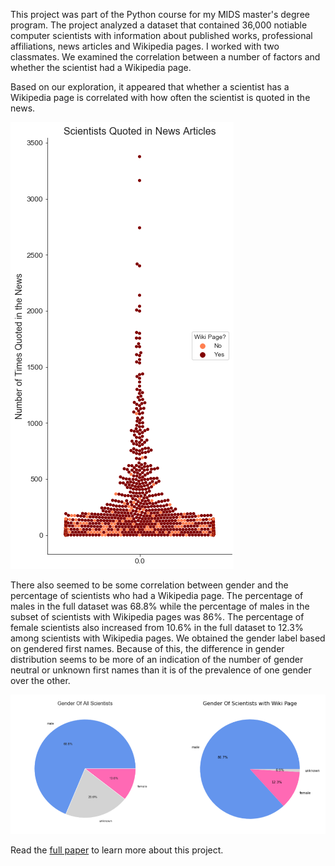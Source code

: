 This project was part of the Python course for my MIDS master's degree program. The project analyzed a dataset that contained 36,000 notiable computer scientists with information about published works, professional affiliations, news articles and Wikipedia pages. I worked with two classmates. We examined the correlation between a number of factors and whether the scientist had a Wikipedia page.

Based on our exploration, it appeared that whether a scientist has a Wikipedia page is correlated with how often the scientist is quoted in the news.

![scientists-quoted-in-news](https://github.com/lplimier/DS_Portfolio/blob/master/Images/quoted.png)

There also seemed to be some correlation between gender and the percentage of scientists who had a Wikipedia page. The percentage of males in the full dataset was 68.8% while the percentage of males in the subset of scientists with Wikipedia pages was 86%. The percentage of female scientists also increased from 10.6% in the full dataset to 12.3% among scientists with Wikipedia pages. We obtained the gender label based on gendered first names. Because of this, the difference in gender distribution seems to be more of an indication of the number of gender neutral or unknown first names than it is of the prevalence of one gender over the other.

![scientists-quoted-in-news](https://github.com/lplimier/DS_Portfolio/blob/master/Images/gender_pies.png)

Read the [full paper](https://github.com/lplimier/DS_Portfolio/blob/master/Wiki_Gender/Python%20W200%20-%20Fall%2C%202018%20-%20Lorrel%2C%20Sheila%2C%20Dan.pdf) to learn more about this project.
